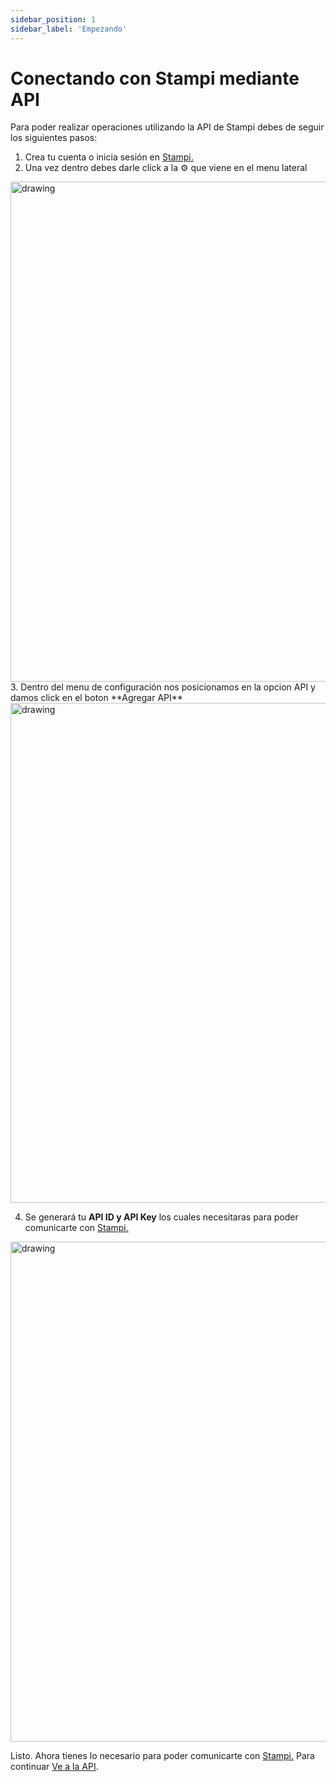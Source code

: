 ```yaml
---
sidebar_position: 1
sidebar_label: 'Empezando'
---
```


# Conectando con Stampi mediante API

Para poder realizar operaciones utilizando la API de Stampi debes de seguir los siguientes pasos:

1. Crea tu cuenta o inicia sesión en [Stampi.](https://getstampi.com/)
2. Una vez dentro debes darle click a la ⚙️ que viene en el menu lateral
  
 <img src="/img/configuracion.png" alt="drawing" width="800"/>
3. Dentro del menu de configuración nos posicionamos en la opcion API y damos click en el boton 
    **Agregar API**

 <img src="/img/api.png" alt="drawing" width="800"/>

4. Se generará tu **API ID y API Key** los cuales necesitaras para poder comunicarte con [Stampi.](https://getstampi.com/)
 <img src="/img/apikey.png" alt="drawing" width="800"/>

Listo. Ahora tienes lo necesario para poder comunicarte con [Stampi.](https://getstampi.com/) 
Para continuar [Ve a la API](/api). 
